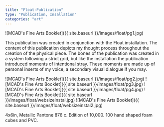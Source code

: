 ```yaml
---
title: "Float-Publication"
type: "Publication, Insallation"
categories: "art"
---
```


![MCAD's Fine Arts Booklet]({{ site.baseurl }}/images/float/pg1.jpg)

This publication was created in conjunction with the Float installation. The content of this publication depicts my thought process throughout the creation of the physical piece. The bones of the publication was created in a system following a strict grid, but like the installation the publication introduced moments of intentional stray. These moments are made up of personal inserts of my voice, a secondary visual dialogue if you may.

![MCAD's Fine Arts Booklet]({{ site.baseurl }}/images/float/pg2.jpg)
![MCAD's Fine Arts Booklet]({{ site.baseurl }}/images/float/pg3.jpg)
![MCAD's Fine Arts Booklet]({{ site.baseurl }}/images/float/pg4.jpg)
![MCAD's Fine Arts Booklet]({{ site.baseurl }}/images/float/websizeinstal.jpg)
![MCAD's Fine Arts Booklet]({{ site.baseurl }}/images/float/websizeinstal2.jpg)

4x6in, Metallic Pantone 876 c. Edition of 10,000.
100 hand shaped foam cubes and PVC.
